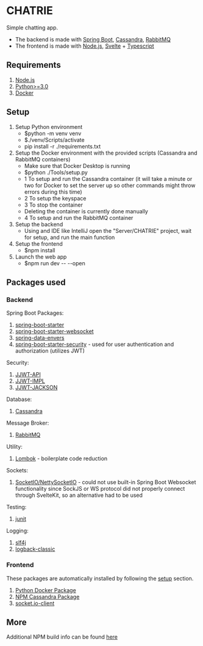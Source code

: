# CHATRIE

Simple chatting app.

* The backend is made with [Spring Boot](https://spring.io/), [Cassandra](https://cassandra.apache.org/), [RabbitMQ](https://www.rabbitmq.com/)
* The frontend is made with [Node.js](https://nodejs.org/), [Svelte](https://svelte.dev/) + [Typescript](https://svelte.dev/docs/typescript)

## Requirements

1. [Node.js](https://nodejs.org/)
2. [Python>=3.0](https://www.python.org/)
3. [Docker](https://www.docker.com/)

## Setup

1. Setup Python environment
    * $python -m venv venv
    * $./venv/Scripts/activate
    * pip install -r ./requirements.txt
2. Setup the Docker environment with the provided scripts (Cassandra and RabbitMQ containers)
    * Make sure that Docker Desktop is running
    * $python ./Tools/setup.py
    * 1 To setup and run the Cassandra container (it will take a minute or two for Docker to set the server up so other commands might throw errors during this time)
    * 2 To setup the keyspace
    * 3 To stop the container
    * Deleting the container is currently done manually
    * 4 To setup and run the RabbitMQ container
3. Setup the backend
    * Using and IDE like IntelliJ open the "Server/CHATRIE" project, wait for setup, and run the main function
4. Setup the frontend
    * $npm install
5. Launch the web app
    * $npm run dev -- --open

## Packages used

### Backend

Spring Boot Packages:

1. [spring-boot-starter](https://mvnrepository.com/artifact/org.springframework.boot/spring-boot-starter)
2. [spring-boot-starter-websocket](https://mvnrepository.com/artifact/org.springframework.boot/spring-boot-starter-websocket)
3. [spring-data-envers](https://mvnrepository.com/artifact/org.springframework.data/spring-data-envers)
4. [spring-boot-starter-security](https://mvnrepository.com/artifact/org.springframework.boot/spring-boot-starter-security) - used for user authentication and authorization (utilizes JWT)

Security:

1. [JJWT-API](https://mvnrepository.com/artifact/io.jsonwebtoken/jjwt-api)
2. [JJWT-IMPL](https://mvnrepository.com/artifact/io.jsonwebtoken/jjwt-impl)
3. [JJWT-JACKSON](https://mvnrepository.com/artifact/io.jsonwebtoken/jjwt-jackson)

Database:

1. [Cassandra](https://mvnrepository.com/artifact/org.springframework.boot/spring-boot-starter-data-cassandra)

Message Broker:

1. [RabbitMQ](https://mvnrepository.com/artifact/org.springframework.boot/spring-boot-starter-amqp)

Utility:

1. [Lombok](https://mvnrepository.com/artifact/org.projectlombok/lombok) - boilerplate code reduction

Sockets:

1. [SocketIO/NettySocketIO](https://mvnrepository.com/artifact/com.corundumstudio.socketio/netty-socketio) - could not use built-in Spring Boot Websocket functionality since SockJS or WS protocol did not properly connect through SvelteKit, so an alternative had to be used

Testing:

1. [junit](https://mvnrepository.com/artifact/junit/junit)

Logging:

1. [slf4j](https://mvnrepository.com/artifact/org.slf4j/slf4j-api)
2. [logback-classic](https://mvnrepository.com/artifact/ch.qos.logback/logback-classic)

### Frontend

These packages are automatically installed by following the [setup](#setup) section.

1. [Python Docker Package](https://pypi.org/project/docker/)
2. [NPM Cassandra Package](https://www.npmjs.com/package/cassandra/)
3. [socket.io-client](https://www.npmjs.com/package/socket.io-client)

## More

Additional NPM build info can be found [here](/Client/NPM.MD)
